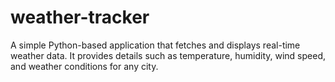 # weather-tracker
A simple Python-based application that fetches and displays real-time weather data. It provides details such as temperature, humidity, wind speed, and weather conditions for any city.
